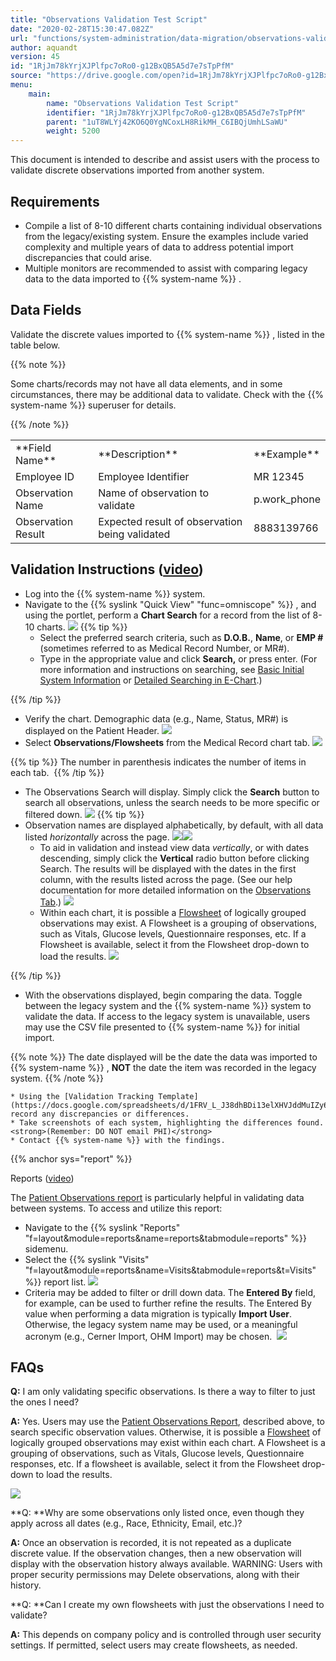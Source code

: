 ```yaml
---
title: "Observations Validation Test Script"
date: "2020-02-28T15:30:47.082Z"
url: "functions/system-administration/data-migration/observations-validation-test-script.html"
author: aquandt
version: 45
id: "1RjJm78kYrjXJPlfpc7oRo0-g12BxQB5A5d7e7sTpPfM"
source: "https://drive.google.com/open?id=1RjJm78kYrjXJPlfpc7oRo0-g12BxQB5A5d7e7sTpPfM"
menu:
    main:
        name: "Observations Validation Test Script"
        identifier: "1RjJm78kYrjXJPlfpc7oRo0-g12BxQB5A5d7e7sTpPfM"
        parent: "1uT8WLYj42KO6Q0YgNCoxLH8RikMH_C6IBQjUmhLSaWU"
        weight: 5200
---
```

This document is intended to describe and assist users with the process to validate discrete observations imported from another system.

## Requirements

* Compile a list of 8-10 different charts containing individual observations from the legacy/existing system. Ensure the examples include varied complexity and multiple years of data to address potential import discrepancies that could arise.
* Multiple monitors are recommended to assist with comparing legacy data to the data imported to {{% system-name %}} .

## Data Fields 

Validate the discrete values imported to {{% system-name %}} , listed in the table below. 

{{% note %}}

Some charts/records may not have all data elements, and in some circumstances, there may be additional data to validate. Check with the {{% system-name %}} superuser for details.

{{% /note %}}


<table>
  <tr>
    <td>**Field Name**</td>
    <td>**Description**</td>
    <td>**Example**</td>
  </tr>
  <tr>
    <td>Employee ID</td>
    <td>Employee Identifier</td>
    <td>MR 12345</td>
  </tr>
  <tr>
    <td>Observation Name</td>
    <td>Name of observation to validate</td>
    <td>p.work_phone</td>
  </tr>
  <tr>
    <td>Observation Result</td>
    <td>Expected result of observation being validated</td>
    <td>8883139766</td>
  </tr>
</table>

## Validation Instructions ([video](https://drive.google.com/file/d/1-hSqvUnnLgnffj6Rdwgv5xsopPWGhdpr/view?usp=sharing))

* Log into the {{% system-name %}} system.
* Navigate to the {{% syslink "Quick View" "func=omniscope" %}} , and using the portlet, perform a <strong>Chart Search</strong> for a record from the list of 8-10 charts.  ![](observations-validation-test-script.images/image1.png)  {{% tip %}}
    * Select the preferred search criteria, such as <strong>D.O.B.</strong>, <strong>Name</strong>, or <strong>EMP #</strong> (sometimes referred to as Medical Record Number, or MR#).
    * Type in the appropriate value and click <strong>Search,</strong> or press enter. (For more information and instructions on searching, see [Basic Initial System Information](../../e-chart/basic-initial-system-information.html) or [Detailed Searching in E-Chart](../../e-chart/detailed-searching-in-e-chart.html).)

{{% /tip %}}


* Verify the chart. Demographic data (e.g., Name, Status, MR#) is displayed on the Patient Header.  ![](observations-validation-test-script.images/image2.png) 
* Select <strong>Observations/Flowsheets</strong> from the Medical Record chart tab.  ![](observations-validation-test-script.images/image3.png)   

{{% tip %}} The number in parenthesis indicates the number of items in each tab.  {{% /tip %}}

* The Observations Search will display. Simply click the <strong>Search</strong> button to search all observations, unless the search needs to be more specific or filtered down.  ![](observations-validation-test-script.images/image4.png)  {{% tip %}}
* Observation names are displayed alphabetically, by default, with all data listed <em>horizontally</em> across the page. ![](observations-validation-test-script.images/image5.png)![](observations-validation-test-script.images/image6.png) 
    * To aid in validation and instead view data <em>vertically</em>, or with dates descending, simply click the <strong>Vertical</strong> radio button before clicking Search. The results will be displayed with the dates in the first column, with the results listed across the page. (See our help documentation for more detailed information on the [Observations Tab](../../order-and-result-management/observations-tab.html).)  ![](observations-validation-test-script.images/image7.png) 
    * Within each chart, it is possible a [Flowsheet](../../order-and-result-management/observation-flowsheets.html) of logically grouped observations may exist. A Flowsheet is a grouping of observations, such as Vitals, Glucose levels, Questionnaire responses, etc. If a Flowsheet is available, select it from the Flowsheet drop-down to load the results.  ![](observations-validation-test-script.images/image8.png)

{{% /tip %}}
 

* With the observations displayed, begin comparing the data. Toggle between the legacy system and the {{% system-name %}} system to validate the data. If access to the legacy system is unavailable, users may use the CSV file presented to {{% system-name %}} for initial import.   

{{% note %}} The date displayed will be the date the data was imported to {{% system-name %}} , **NOT** the date the item was recorded in the legacy system. {{% /note %}}

    * Using the [Validation Tracking Template](https://docs.google.com/spreadsheets/d/1FRV_L_J38dhBDi13elXHVJddMuIZy6Sq5P3Viv9IXxE/edit#gid=0), record any discrepancies or differences.
    * Take screenshots of each system, highlighting the differences found. <strong>(Remember: DO NOT email PHI)</strong>
    * Contact {{% system-name %}} with the findings.

{{% anchor sys="report" %}}

Reports ([video](https://drive.google.com/open?id=1-ivoLFTHd72QsFV4d10yUip3k9do8KQi))

The [Patient Observations report](../../reports/observations-report.html) is particularly helpful in validating data between systems. To access and utilize this report:

* Navigate to the {{% syslink "Reports" "f=layout&module=reports&name=reports&tabmodule=reports" %}} sidemenu.
* Select the {{% syslink "Visits" "f=layout&module=reports&name=Visits&tabmodule=reports&t=Visits" %}} report list.  ![](observations-validation-test-script.images/image9.png)
* Criteria may be added to filter or drill down data. The <strong>Entered By</strong> field, for example, can be used to further refine the results. The Entered By value when performing a data migration is typically <strong>Import User</strong>. Otherwise, the legacy system name may be used, or a meaningful acronym (e.g., Cerner Import, OHM Import) may be chosen.   ![](observations-validation-test-script.images/image10.png)

## FAQs

**Q:** I am only validating specific observations. Is there a way to filter to just the ones I need?

**A:** Yes. Users may use the [Patient Observations Report](https://docs.enterprisehealth.com/observations-report-7345005.html), described above, to search specific observation values. Otherwise, it is possible a [Flowsheet](../../order-and-result-management/observation-flowsheets.html) of logically grouped observations may exist within each chart. A Flowsheet is a grouping of observations, such as Vitals, Glucose levels, Questionnaire responses, etc. If a flowsheet is available, select it from the Flowsheet drop-down to load the results.

![](https://lh6.googleusercontent.com/x2IIF6prhsatTIFgy-on1K5WvzZtuI27SQxnoZxepqAPt6GvCBdHEfevxoLC-8Zluyg-dYJc0-PwG-Ej_mDmaF-_GZu-1JWKqrt1Y5RtRMtZR_LiytvGkwd8xZ_6xW_4HntdTBgaruLM_JRykA)

**Q: **Why are some observations only listed once, even though they apply across all dates (e.g., Race, Ethnicity, Email, etc.)?

**A:** Once an observation is recorded, it is not repeated as a duplicate discrete value. If the observation changes, then a new observation will display with the observation history always available. WARNING: Users with proper security permissions may Delete observations, along with their history.

**Q: **Can I create my own flowsheets with just the observations I need to validate?

**A:** This depends on company policy and is controlled through user security settings. If permitted, select users may create flowsheets, as needed.







